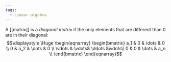 ```yaml
---
tags:
  - Linear-algebra
---
```

A [[matrix]] is a *diagonal matrix* if the only elements that are different than 0 are in their diagonal:
$$\displaystyle \Huge \begin{eqnarray} 
\begin{bmatrix}  
a_1 & 0 & \dots & 0 \\ 
0 & a_2 & \dots & 0 \\ 
\vdots & \vdots& \ddots &\vdots\\
0 & 0 & \dots & a_n \\ 
\end{bmatrix}
\end{eqnarray}$$
